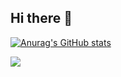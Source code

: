## Hi there 👋


[![Anurag's GitHub stats](https://github-readme-stats.vercel.app/api?lxzLocus=anuraghazra)](https://github.com/anuraghazra/github-readme-stats)

![](https://github-readme-stats.vercel.app/api/top-langs/?username=lxzLocus&layout=compact&theme=dracula)


<!--
**lxzLocus/lxzLocus** is a ✨ _special_ ✨ repository because its `README.md` (this file) appears on your GitHub profile.

Here are some ideas to get you started:

- 🔭 I’m currently working on ...
- 🌱 I’m currently learning ...
- 👯 I’m looking to collaborate on ...
- 🤔 I’m looking for help with ...
- 💬 Ask me about ...
- 📫 How to reach me: ...
- 😄 Pronouns: ...
- ⚡ Fun fact: ...
-->
